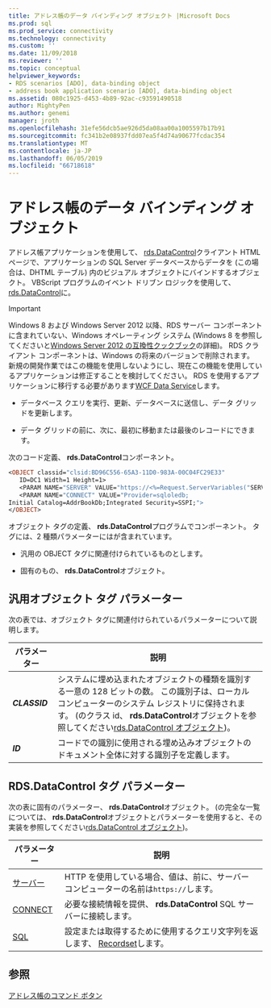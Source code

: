 ```yaml
---
title: アドレス帳のデータ バインディング オブジェクト |Microsoft Docs
ms.prod: sql
ms.prod_service: connectivity
ms.technology: connectivity
ms.custom: ''
ms.date: 11/09/2018
ms.reviewer: ''
ms.topic: conceptual
helpviewer_keywords:
- RDS scenarios [ADO], data-binding object
- address book application scenario [ADO], data-binding object
ms.assetid: 080c1925-d453-4b89-92ac-c93591490518
author: MightyPen
ms.author: genemi
manager: jroth
ms.openlocfilehash: 31efe56dcb5ae926d5da08aa00a1005597b17b91
ms.sourcegitcommit: fc341b2e08937fdd07ea5f4d74a90677fcdac354
ms.translationtype: MT
ms.contentlocale: ja-JP
ms.lasthandoff: 06/05/2019
ms.locfileid: "66718618"
---
```

# <a name="address-book-data-binding-object"></a>アドレス帳のデータ バインディング オブジェクト
アドレス帳アプリケーションを使用して、 [rds.DataControl](../../../ado/reference/rds-api/datacontrol-object-rds.md)クライアント HTML ページで、アプリケーションの SQL Server データベースからデータを (この場合は、DHTML テーブル) 内のビジュアル オブジェクトにバインドするオブジェクト。 VBScript プログラムのイベント ドリブン ロジックを使用して、 [rds.DataControl](../../../ado/reference/rds-api/datacontrol-object-rds.md)に。  
  
> [!IMPORTANT]
>  Windows 8 および Windows Server 2012 以降、RDS サーバー コンポーネントに含まれていない、Windows オペレーティング システム (Windows 8 を参照してくださいと[Windows Server 2012 の互換性クックブック](https://www.microsoft.com/download/details.aspx?id=27416)の詳細)。 RDS クライアント コンポーネントは、Windows の将来のバージョンで削除されます。 新規の開発作業ではこの機能を使用しないようにし、現在この機能を使用しているアプリケーションは修正することを検討してください。 RDS を使用するアプリケーションに移行する必要があります[WCF Data Service](https://go.microsoft.com/fwlink/?LinkId=199565)します。  
  
-   データベース クエリを実行、更新、データベースに送信し、データ グリッドを更新します。  
  
-   データ グリッドの前に、次に、最初に移動または最後のレコードにできます。  
  
 次のコード定義、 **rds.DataControl**コンポーネント。  
  
```vb
<OBJECT classid="clsid:BD96C556-65A3-11D0-983A-00C04FC29E33"  
   ID=DC1 Width=1 Height=1>  
   <PARAM NAME="SERVER" VALUE="https://<%=Request.ServerVariables("SERVER_NAME")%>">  
   <PARAM NAME="CONNECT" VALUE="Provider=sqloledb;  
Initial Catalog=AddrBookDb;Integrated Security=SSPI;">  
</OBJECT>  
```  
  
 オブジェクト タグの定義、 **rds.DataControl**プログラムでコンポーネント。 タグには、2 種類パラメーターにはが含まれています。  
  
-   汎用の OBJECT タグに関連付けられているものとします。  
  
-   固有のもの、 **rds.DataControl**オブジェクト。  
  
## <a name="generic-object-tag-parameters"></a>汎用オブジェクト タグ パラメーター  
 次の表では、オブジェクト タグに関連付けられているパラメーターについて説明します。  
  
|パラメーター|説明|  
|---------------|-----------------|  
|***CLASSID***|システムに埋め込まれたオブジェクトの種類を識別する一意の 128 ビットの数。 この識別子は、ローカル コンピューターのシステム レジストリに保持されます。 (のクラス id、 **rds.DataControl**オブジェクトを参照してください[rds.DataControl オブジェクト](../../../ado/reference/rds-api/datacontrol-object-rds.md))。|  
|***ID***|コードでの識別に使用される埋め込みオブジェクトのドキュメント全体に対する識別子を定義します。|  
  
## <a name="rdsdatacontrol-tag-parameters"></a>RDS.DataControl タグ パラメーター  
 次の表に固有のパラメーター、 **rds.DataControl**オブジェクト。 (の完全な一覧については、 **rds.DataControl**オブジェクトとパラメーターを使用すると、その実装を参照してください[rds.DataControl オブジェクト](../../../ado/reference/rds-api/datacontrol-object-rds.md))。  
  
|パラメーター|説明|  
|---------------|-----------------|  
|[サーバー](../../../ado/reference/rds-api/server-property-rds.md)|HTTP を使用している場合、値は、前に、サーバー コンピューターの名前は`https://`します。|  
|[CONNECT](../../../ado/reference/rds-api/connect-property-rds.md)|必要な接続情報を提供、 **rds.DataControl** SQL サーバーに接続します。|  
|[SQL](../../../ado/reference/rds-api/sql-property.md)|設定または取得するために使用するクエリ文字列を返します、 [Recordset](../../../ado/reference/ado-api/recordset-object-ado.md)します。|  
  
## <a name="see-also"></a>参照  
 [アドレス帳のコマンド ボタン](../../../ado/guide/remote-data-service/address-book-command-buttons.md)


